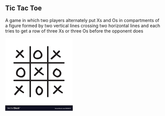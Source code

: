 ## Tic Tac Toe

A game in which two players alternately put Xs and Os in compartments of a figure formed by two vertical lines crossing two horizontal lines and each tries to get a row of three Xs or three Os before the opponent does

![](image/tictactoe.png)
